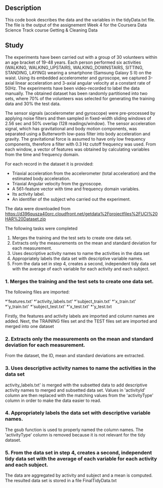 ## Description

This code book describes the data and the variables in the tidyData.txt file. The file is the output of  the assignement Week 4 for the Coursera Data Science Track course Getting & Cleaning Data 

## Study
The experiments have been carried out with a group of 30 volunteers within an age bracket of 19-48 years. Each person performed six activities (WALKING, WALKING_UPSTAIRS, WALKING_DOWNSTAIRS, SITTING, STANDING, LAYING) wearing a smartphone (Samsung Galaxy S II) on the waist. Using its embedded accelerometer and gyroscope, we captured 3-axial linear acceleration and 3-axial angular velocity at a constant rate of 50Hz. The experiments have been video-recorded to label the data manually. The obtained dataset has been randomly partitioned into two sets, where 70% of the volunteers was selected for generating the training data and 30% the test data. 


The sensor signals (accelerometer and gyroscope) were pre-processed by applying noise filters and then sampled in fixed-width sliding windows of 2.56 sec and 50% overlap (128 readings/window). The sensor acceleration signal, which has gravitational and body motion components, was separated using a Butterworth low-pass filter into body acceleration and gravity. The gravitational force is assumed to have only low frequency components, therefore a filter with 0.3 Hz cutoff frequency was used. From each window, a vector of features was obtained by calculating variables from the time and frequency domain.

For each record in the dataset it is provided: 
* Triaxial acceleration from the accelerometer (total acceleration) and the estimated body acceleration. 
* Triaxial Angular velocity from the gyroscope. 
* A 561-feature vector with time and frequency domain variables. 
* Its activity label. 
* An identifier of the subject who carried out the experiment.



The data were downloaded from https://d396qusza40orc.cloudfront.net/getdata%2Fprojectfiles%2FUCI%20HAR%20Dataset.zip 


The following tasks were completed

1. Merges the training and the test sets to create one data set.
2. Extracts only the measurements on the mean and standard deviation for each measurement.
3. Uses descriptive activity names to name the activities in the data set
4. Appropriately labels the data set with descriptive variable names.
5. From the data set in step 4, creates a second, independent tidy data set with the average of each variable for each activity and each subject.

### 1. Merges the training and the test sets to create one data set.

The following files are imported:

*'features.txt'
*'activity_labels.txt'
*'subject_train.txt'
*'x_train.txt'
*'y_train.txt'
*'subject_test.txt'
*'x_test.txt'
*'y_test.txt

Firstly, the features and activity labels are imported and column names are added.
Next, the TRAINING files set and the TEST files set are imported and merged into one dataset 

### 2. Extracts only the measurements on the mean and standard deviation for each measurement.

From the dataset, the ID, mean and standard deviations are extracted.

### 3. Uses descriptive activity names to name the activities in the data set
activity_labels.txt' is merged with the subsetted data to add descriptive activity names to merged and subsetted data set. Values in 'activityId' column are then replaced with the matching values from the 'activityType' column in order to make the data easier to read.

### 4. Appropriately labels the data set with descriptive variable names.

The gsub function is used to properly named the column names.
The 'activityType' column is removed because it is not relevant for the tidy dataset. 


### 5. From the data set in step 4, creates a second, independent tidy data set with the average of each variable for each activity and each subject.
The data are aggregated by activity and subject and a mean is computed. The resulted  data set is stored in a file FinalTidyData.txt